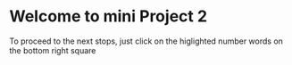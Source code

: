 # Welcome to mini Project 2

To proceed to the next stops, just click on the higlighted number words on the bottom right square